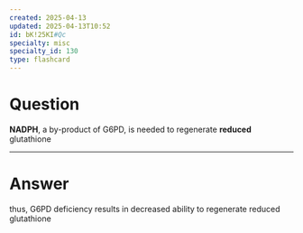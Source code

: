 ```yaml
---
created: 2025-04-13
updated: 2025-04-13T10:52
id: bK!25KI#Qc
specialty: misc
specialty_id: 130
type: flashcard
---
```


# Question
**NADPH**, a by-product of G6PD, is needed to regenerate **reduced** glutathione

---

# Answer
thus, G6PD deficiency results in decreased ability to regenerate reduced glutathione